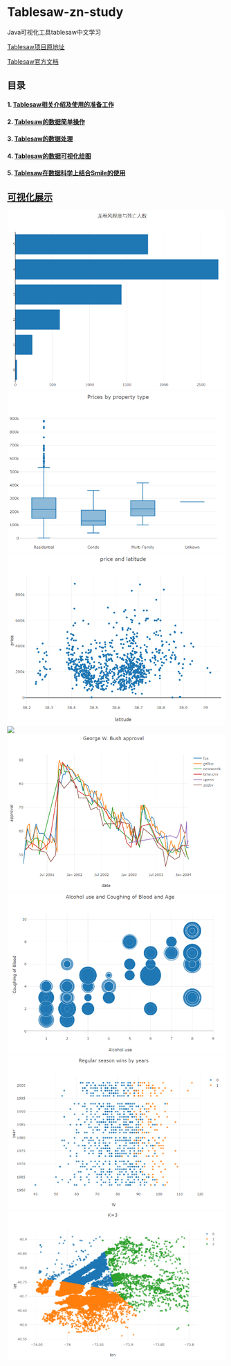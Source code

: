 # Tablesaw-zn-study
Java可视化工具tablesaw中文学习

<a href="https://github.com/jtablesaw/tablesaw">Tablesaw项目原地址</a>

<a href="https://jtablesaw.github.io/tablesaw/userguide/toc">Tablesaw官方文档</a>

## 目录
#### 1. <a href="https://github.com/2043393364/Tablesaw-zn-study/blob/main/doc/tablesaw-1-introduction.md">Tablesaw相关介绍及使用的准备工作</a>
#### 2. <a href="https://github.com/2043393364/Tablesaw-zn-study/blob/main/doc/tablesaw-2-operationAboutData.md">Tablesaw的数据简单操作</a>
#### 3. <a href="https://github.com/2043393364/Tablesaw-zn-study/blob/main/doc/tablesaw-3-transformingData.md">Tablesaw的数据处理</a>
#### 4. <a href="https://github.com/2043393364/Tablesaw-zn-study/blob/main/doc/tablesaw-4-Plotting%20and%20Visualization.md">Tablesaw的数据可视化绘图</a>
#### 5. <a href="https://github.com/2043393364/Tablesaw-zn-study/blob/main/doc/tablesaw-5-DataScience.md">Tablesaw在数据科学上结合Smile的使用


## 可视化展示
<img src="./imags/4-1.png">

<img src="./imags/4-6.png">

<img src="./imags/4-7.png">

<img src="../imags/4-8.png">

<img src="./imags/4-10.png">

<img src="./imags/4-9.png">

<img src="./imags/5-1.png">

<img src="./imags/5-3.png">

